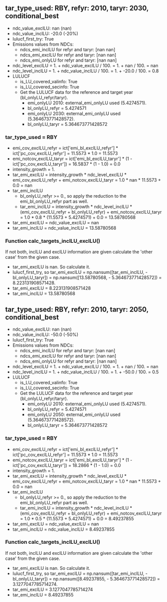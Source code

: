 

## tar_type_used: RBY, refyr: 2010, taryr: 2030, conditional_best
- ndc_value_exclLU: nan (nan)
- ndc_value_inclLU: -20.0 (-20%)
- lulucf_first_try: True
- Emissions values from NDCs:
  - ndcs_emi_inclLU for refyr and taryr: [nan nan]
  - ndcs_emi_exclLU for refyr and taryr: [nan nan]
  - ndcs_emi_onlyLU for refyr and taryr: [nan nan]
- ndc_level_exclLU = 1. + ndc_value_exclLU / 100. = 1. + nan / 100. = nan
- ndc_level_inclLU = 1. + ndc_value_inclLU / 100. = 1. + -20.0 / 100. = 0.8
- LULUCF
  - is_LU_covered_valinfo: True
  - is_LU_covered_secinfo: True
  - Get the LULUCF data for the reference and target year (bl_onlyLU_refyr/taryr).
    - emi_onlyLU 2010: external_emi_onlyLU used (5.4274571).
    - bl_onlyLU_refyr = 5.4274571
    - emi_onlyLU 2030: external_emi_onlyLU used (5.364673771428572).
    - bl_onlyLU_taryr = 5.364673771428572
### tar_type_used = RBY
- emi_cov_exclLU_refyr = ict['emi_bl_exclLU_refyr'] * ict['pc_cov_exclLU_refyr'] = 11.5573 * 1.0 = 11.5573
- emi_notcov_exclLU_taryr = ict['emi_bl_exclLU_taryr'] * (1 - ict['pc_cov_exclLU_taryr']) = 16.5837 * (1 - 1.0) = 0.0
- intensity_growth = 1.
- tar_emi_exclLU = intensity_growth * ndc_level_exclLU * emi_cov_exclLU_refyr + emi_notcov_exclLU_taryr = 1.0 * nan * 11.5573 + 0.0 = nan
- tar_emi_inclLU
  - bl_onlyLU_refyr >= 0., so apply the reduction to the emi_bl_onlyLU_refyr part as well.
  - tar_emi_inclLU = intensity_growth * ndc_level_inclLU * (emi_cov_exclLU_refyr + bl_onlyLU_refyr) + emi_notcov_exclLU_taryr = 1.0 * 0.8 * (11.5573 + 5.4274571) + 0.0 = 13.58780568
- tar_emi_exclLU = ndc_value_exclLU = nan
- tar_emi_inclLU = ndc_value_inclLU = 13.58780568
### Function calc_targets_inclLU_exclLU()
If not both, inclLU and exclLU information are given calculate the 'other case' from the given case.
- tar_emi_exclLU is nan. So calculate it.
- lulucf_first_try, so tar_emi_exclLU = np.nansum([tar_emi_inclLU, -bl_onlyLU_taryr]) = np.nansum([13.58780568, - 5.364673771428572]) = 8.223131908571428.
- tar_emi_exclLU = 8.223131908571428
- tar_emi_inclLU = 13.58780568

## tar_type_used: RBY, refyr: 2010, taryr: 2050, conditional_best
- ndc_value_exclLU: nan (nan)
- ndc_value_inclLU: -50.0 (-50%)
- lulucf_first_try: True
- Emissions values from NDCs:
  - ndcs_emi_inclLU for refyr and taryr: [nan nan]
  - ndcs_emi_exclLU for refyr and taryr: [nan nan]
  - ndcs_emi_onlyLU for refyr and taryr: [nan nan]
- ndc_level_exclLU = 1. + ndc_value_exclLU / 100. = 1. + nan / 100. = nan
- ndc_level_inclLU = 1. + ndc_value_inclLU / 100. = 1. + -50.0 / 100. = 0.5
- LULUCF
  - is_LU_covered_valinfo: True
  - is_LU_covered_secinfo: True
  - Get the LULUCF data for the reference and target year (bl_onlyLU_refyr/taryr).
    - emi_onlyLU 2010: external_emi_onlyLU used (5.4274571).
    - bl_onlyLU_refyr = 5.4274571
    - emi_onlyLU 2050: external_emi_onlyLU used (5.364673771428572).
    - bl_onlyLU_taryr = 5.364673771428572
### tar_type_used = RBY
- emi_cov_exclLU_refyr = ict['emi_bl_exclLU_refyr'] * ict['pc_cov_exclLU_refyr'] = 11.5573 * 1.0 = 11.5573
- emi_notcov_exclLU_taryr = ict['emi_bl_exclLU_taryr'] * (1 - ict['pc_cov_exclLU_taryr']) = 18.2866 * (1 - 1.0) = 0.0
- intensity_growth = 1.
- tar_emi_exclLU = intensity_growth * ndc_level_exclLU * emi_cov_exclLU_refyr + emi_notcov_exclLU_taryr = 1.0 * nan * 11.5573 + 0.0 = nan
- tar_emi_inclLU
  - bl_onlyLU_refyr >= 0., so apply the reduction to the emi_bl_onlyLU_refyr part as well.
  - tar_emi_inclLU = intensity_growth * ndc_level_inclLU * (emi_cov_exclLU_refyr + bl_onlyLU_refyr) + emi_notcov_exclLU_taryr = 1.0 * 0.5 * (11.5573 + 5.4274571) + 0.0 = 8.49237855
- tar_emi_exclLU = ndc_value_exclLU = nan
- tar_emi_inclLU = ndc_value_inclLU = 8.49237855
### Function calc_targets_inclLU_exclLU()
If not both, inclLU and exclLU information are given calculate the 'other case' from the given case.
- tar_emi_exclLU is nan. So calculate it.
- lulucf_first_try, so tar_emi_exclLU = np.nansum([tar_emi_inclLU, -bl_onlyLU_taryr]) = np.nansum([8.49237855, - 5.364673771428572]) = 3.1277047785714274.
- tar_emi_exclLU = 3.1277047785714274
- tar_emi_inclLU = 8.49237855